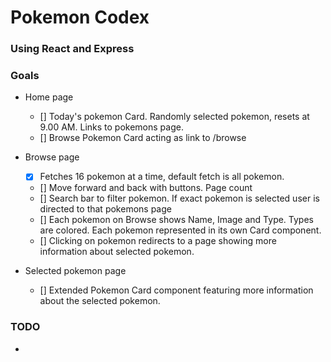 # Pokemon Codex

### Using React and Express

### Goals
- Home page
    - [] Today's pokemon Card. Randomly selected pokemon, resets at 9.00 AM. Links to pokemons page.
    - [] Browse Pokemon Card acting as link to /browse

- Browse page
    - [x] Fetches 16 pokemon at a time, default fetch is all pokemon.
    - [] Move forward and back with buttons. Page count
    - [] Search bar to filter pokemon. If exact pokemon is selected user is directed to that pokemons page
    - [] Each pokemon on Browse shows Name, Image and Type. Types are colored. Each pokemon represented in its own Card component.
    - [] Clicking on pokemon redirects to a page showing more information about selected pokemon.

- Selected pokemon page
    - [] Extended Pokemon Card component featuring more information about the selected pokemon.


### TODO
- 
    